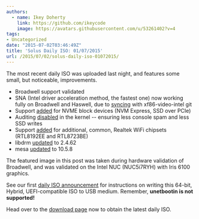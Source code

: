 ```yaml
---
authors:
  - name: Ikey Doherty
    link: https://github.com/ikeycode
    image: https://avatars.githubusercontent.com/u/53261402?v=4
tags:
- Uncategorized
date: "2015-07-02T03:46:49Z"
title: 'Solus Daily ISO: 01/07/2015'
url: /2015/07/02/solus-daily-iso-01072015/
---
```


The most recent daily ISO was uploaded last night, and features some small, but noticeable, improvements. 

- Broadwell support validated       
- SNA (Intel driver acceleration method, the fastest one) now working fully on Broadwell and Haswell, due to [syncing](https://git.solus-project.com/packages/xorg-driver-video-intel/commit/?h=xorg-driver-video-intel-2.99.917-10) 
with xf86-video-intel git       
- Support [added](https://git.solus-project.com/packages/kernel/commit/?h=kernel-4.1.1-50) for NVME block devices (NVM Express, SSD over PCIe)       
- Auditing [disabled](https://git.solus-project.com/packages/kernel/commit/?h=kernel-4.1.1-51) in the kernel -- ensuring less console spam and less SSD writes       
- Support [added](https://git.solus-project.com/packages/kernel/commit/?h=kernel-4.1.1-51) for additional, common, Realtek WiFi chipsets (RTL8192EE and RTL8723BE)       
- libdrm [updated](https://git.solus-project.com/packages/libdrm/commit/?h=libdrm-2.4.62-6) to 2.4.62       
- mesa [updated](https://git.solus-project.com/packages/mesalib/commit/?h=mesalib-10.5.8-11) to 10.5.8       

The featured image in this post was taken during hardware validation of Broadwell, and was validated on the Intel NUC (NUC5i7RYH) with Iris 6100 graphics.    

See our first [daily ISO announcement](https://solus-project.com/2015/06/29/first-unstable-daily-iso/) for instructions on writing this 64-bit, Hybrid, UEFI-compatible ISO to USB medium. Remember, **unetbootin is not supported!**

Head over to the [download page](https://solus-project.com/download) now to obtain the latest daily ISO.        